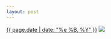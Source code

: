 ```yaml
---
layout: post
---
```


<p>
  <time><a href="/201">{{ page.date | date: "%e %B, %Y" }}</a></time>
  <a href="/201"><img src="{{ site.assets_url }}/201.jpg"/></a>
</p>
